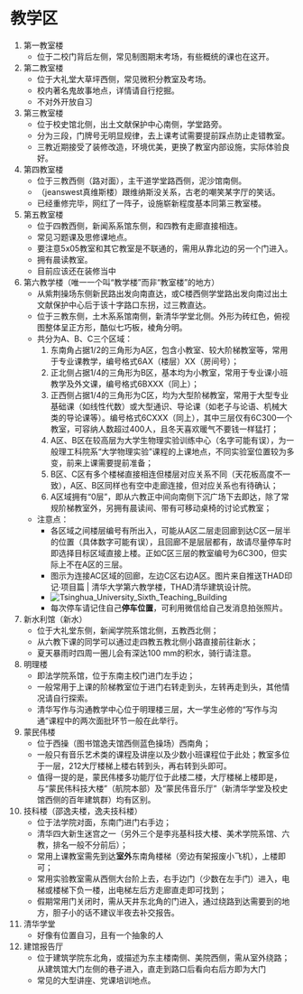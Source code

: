 # 教学区

1. 第一教室楼
    - 位于二校门背后左侧，常见制图期末考场，有些概统的课也在这开。
2. 第二教室楼
    - 位于大礼堂大草坪西侧，常见微积分教室及考场。
    - 校内著名鬼故事地点，详情请自行挖掘。
    - 不对外开放自习
3. 第三教室楼
    - 位于校史馆北侧，出土文献保护中心南侧，学堂路旁。
    - 分为三段，门牌号无明显规律，去上课考试需要提前踩点防止走错教室。
    - 三教近期接受了装修改造，环境优美，更换了教室内部设施，实际体验良好。
4. 第四教室楼
    - 位于三教西侧（路对面），主干道学堂路西侧，泥沙馆南侧。
    - （jeanswest真维斯楼）跟维纳斯没关系，古老的嘲笑某字厅的笑话。
    - 已经重修完毕，网红了一阵子，设施崭新程度基本同第三教室楼。
5. 第五教室楼
    - 位于四教西侧，新闻系系馆东侧，和四教有走廊直接相连。
    - 常见习题课及思修课地点。
    - 要注意5x05教室和其它教室是不联通的，需用从靠北边的另一个门进入。
    - 拥有晨读教室。
    - 目前应该还在装修当中
6. 第六教学楼（唯一一个叫“教学楼”而非“教室楼”的地方）
    - 从紫荆操场东侧新民路出发向南直达，或C楼西侧学堂路出发向南过出土文献保护中心后于该十字路口东拐，过三教直达。
    - 位于三教东侧，土木系系馆南侧，新清华学堂北侧。外形为砖红色，俯视图整体呈正方形，酷似七巧板，棱角分明。
    - 共分为A、B、C三个区域：
        1. 东南角占据1/2的三角形为A区，包含小教室、较大阶梯教室等，常用于专业课教学，编号格式6AX（楼层）XX（房间号）；
        2. 正北侧占据1/4的三角形为B区，基本均为小教室，常用于专业课小班教学及外文课，编号格式6BXXX（同上）；
        3. 正西侧占据1/4的三角形为C区，均为大型阶梯教室，常用于大型专业基础课（如线性代数）或大型通识、导论课（如老子与论语、机械大类的导论课等）。编号格式6CXXX（同上），其中三层仅有6C300一个教室，可容纳人数超过400人，且冬天喜欢暖气不要钱一样猛打；
        4. A区、B区在较高层为大学生物理实验训练中心（名字可能有误），为一般理工科院系“大学物理实验”课程的上课地点，不同实验室位置较为多变，前来上课需要提前准备；
        5. B区、C区有多个楼梯直接相连但楼层对应关系不同（天花板高度不一致），A区、B区同样也有空中走廊连接，但对应关系也有待确认；
        6. A区域拥有“0层”，即从六教正中间向南侧下沉广场下去即达，除了常规阶梯教室外，另拥有晨读间、带有可移动桌椅的讨论式教室；
    - 注意点：
        - 各区域之间楼层编号有所出入，可能从A区二层走回廊到达C区一层半的位置（具体数字可能有误），且回廊不是层层都有，故请尽量停车时即选择目标区域直接上楼。正如C区三层的教室编号为6C300，但实际上不在A区的三层。
        - 图示为连接AC区域的回廊，左边C区右边A区。图片来自推送THAD印记·项目篇 | 清华大学第六教学楼，THAD清华建筑设计院。
        - ![Tsinghua_University_Sixth_Teaching_Building](pic/Tsinghua_University_Sixth_Teaching_Building.png)
        - 每次停车请记住自己**停车位置**，可利用微信给自己发消息拍张照片。
7. 新水利馆（新水）
    - 位于大礼堂东侧，新闻学院系馆北侧，五教西北侧；
    - 从六教下课的同学可以通过走四教五教北侧小路直接前往新水；
    - 夏天暴雨时四周一圈儿会有深达100 mm的积水，骑行请注意。
8. 明理楼
    - 即法学院系馆，位于东南主校门进门左手边；
    - 一般常用于上课的阶梯教室位于进门右转走到头，左转再走到头，其他情况请自行探索。
    - 清华写作与沟通教学中心位于明理楼三层，大一学生必修的“写作与沟通”课程中的两次面批环节一般在此举行。
9. 蒙民伟楼
    - 位于西操（图书馆逸夫馆西侧蓝色操场）西南角；
    - 一般只有音乐艺术类的课程及讲座以及少数小班课程位于此处；教室多位于一层，212大厅楼梯上楼右转到头，再右转到头即可。
    - 值得一提的是，蒙民伟楼多功能厅位于此楼二楼，大厅楼梯上楼即是，与“蒙民伟科技大楼”（航院本部）及“蒙民伟音乐厅”（新清华学堂及校史馆西侧的百年建筑群）均有区别。
10. 技科楼（邵逸夫楼，逸夫技科楼）
    - 位于法学院对面，东南门进门右手边；
    - 清华四大新生迷宫之一（另外三个是李兆基科技大楼、美术学院系馆、六教，排名一般不分前后）；
    - 常用上课教室需先到达**室外**东南角楼梯（旁边有架报废小飞机），上楼即可；
    - 常用实验教室需从西侧大台阶上去，右手边门（少数在左手门）进入，电梯或楼梯下负一楼，出电梯左后方走廊直走即可找到；
    - 假期常用门关闭时，需从天井东北角的门进入，通过绕路到达需要到的地方，胆子小的话不建议半夜去补交报告。
11. 清华学堂
    - 好像有位置自习，且有一个抽象的人
12. 建馆报告厅
    - 位于建筑学院东北角，或描述为东主楼南侧、美院西侧，需从室外绕路；从建筑馆大门左侧的巷子进入，直走到路口后看向右后方即为大门
    - 常见的大型讲座、党课培训地点。
